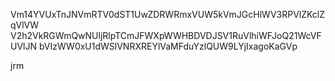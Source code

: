 Vm14YVUxTnJNVmRTV0dST1UwZDRWRmxVUW5kVmJGcHlWV3RPVlZKclZqVlVW
V2h2VkRGWmQwNUljRlpTCmJFWXpWWHBDVDJSV1RuVlhiWFJoQ21WcVFUVlJN
bVIzWW0xU1dWSlVNRXREYlVaMFduYzlQUW9LYjIxagoKaGVp

jrm